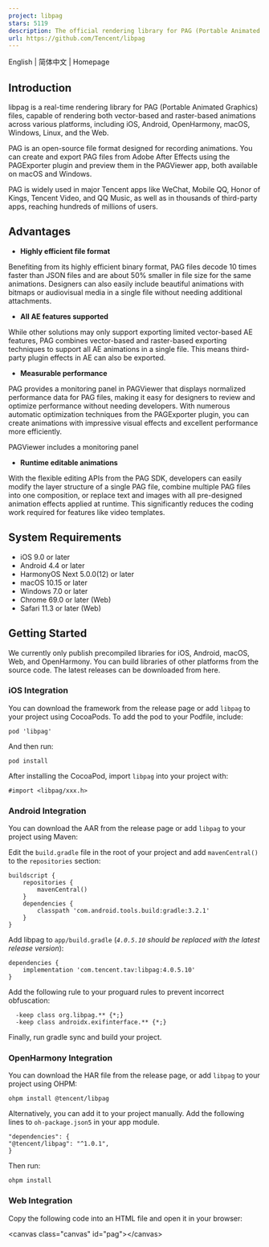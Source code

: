 ```yaml
---
project: libpag
stars: 5119
description: The official rendering library for PAG (Portable Animated Graphics) files that renders After Effects animations natively across multiple platforms.
url: https://github.com/Tencent/libpag
---
```


English | 简体中文 | Homepage

Introduction
------------

libpag is a real-time rendering library for PAG (Portable Animated Graphics) files, capable of rendering both vector-based and raster-based animations across various platforms, including iOS, Android, OpenHarmony, macOS, Windows, Linux, and the Web.

PAG is an open-source file format designed for recording animations. You can create and export PAG files from Adobe After Effects using the PAGExporter plugin and preview them in the PAGViewer app, both available on macOS and Windows.

PAG is widely used in major Tencent apps like WeChat, Mobile QQ, Honor of Kings, Tencent Video, and QQ Music, as well as in thousands of third-party apps, reaching hundreds of millions of users.

Advantages
----------

-   **Highly efficient file format**

Benefiting from its highly efficient binary format, PAG files decode 10 times faster than JSON files and are about 50% smaller in file size for the same animations. Designers can also easily include beautiful animations with bitmaps or audiovisual media in a single file without needing additional attachments.

-   **All AE features supported**

While other solutions may only support exporting limited vector-based AE features, PAG combines vector-based and raster-based exporting techniques to support all AE animations in a single file. This means third-party plugin effects in AE can also be exported.

-   **Measurable performance**

PAG provides a monitoring panel in PAGViewer that displays normalized performance data for PAG files, making it easy for designers to review and optimize performance without needing developers. With numerous automatic optimization techniques from the PAGExporter plugin, you can create animations with impressive visual effects and excellent performance more efficiently.

PAGViewer includes a monitoring panel

-   **Runtime editable animations**

With the flexible editing APIs from the PAG SDK, developers can easily modify the layer structure of a single PAG file, combine multiple PAG files into one composition, or replace text and images with all pre-designed animation effects applied at runtime. This significantly reduces the coding work required for features like video templates.

System Requirements
-------------------

-   iOS 9.0 or later
-   Android 4.4 or later
-   HarmonyOS Next 5.0.0(12) or later
-   macOS 10.15 or later
-   Windows 7.0 or later
-   Chrome 69.0 or later (Web)
-   Safari 11.3 or later (Web)

Getting Started
---------------

We currently only publish precompiled libraries for iOS, Android, macOS, Web, and OpenHarmony. You can build libraries of other platforms from the source code. The latest releases can be downloaded from here.

### iOS Integration

You can download the framework from the release page or add `libpag` to your project using CocoaPods. To add the pod to your Podfile, include:

```
pod 'libpag'
```

And then run:

```
pod install
```

After installing the CocoaPod, import `libpag` into your project with:

```
#import <libpag/xxx.h>
```

### Android Integration

You can download the AAR from the release page or add `libpag` to your project using Maven:

Edit the `build.gradle` file in the root of your project and add `mavenCentral()` to the `repositories` section:

```
buildscript {
    repositories {
        mavenCentral()
    }
    dependencies {
        classpath 'com.android.tools.build:gradle:3.2.1'
    }
}
```

Add libpag to `app/build.gradle` (_`4.0.5.10` should be replaced with the latest release version_):

```
dependencies {
    implementation 'com.tencent.tav:libpag:4.0.5.10'
}
```

Add the following rule to your proguard rules to prevent incorrect obfuscation:

```
  -keep class org.libpag.** {*;}
  -keep class androidx.exifinterface.** {*;}
```

Finally, run gradle sync and build your project.

### OpenHarmony Integration

You can download the HAR file from the release page, or add `libpag` to your project using OHPM:

```
ohpm install @tencent/libpag
```

Alternatively, you can add it to your project manually. Add the following lines to `oh-package.json5` in your app module.

```
"dependencies": {
"@tencent/libpag": "^1.0.1",
}
```

Then run:

```
ohpm install
```

### Web Integration

Copy the following code into an HTML file and open it in your browser:

<canvas class\="canvas" id\="pag"\></canvas\>
<script src\="https://unpkg.com/libpag@latest/lib/libpag.min.js"\></script\>
<script\>
  window.libpag.PAGInit().then((PAG) \=> {
    const url \= 'https://pag.io/file/like.pag';
    fetch(url)
      .then((response) \=> response.blob())
      .then(async (blob) \=> {
        const file \= new window.File(\[blob\], url.replace(/(.\*\\/)\*(\[^.\]+)/i, '$2'));
        // Do Something.
      });
  });
</script\>

More information：Web SDK Guide

### Example

Explore these projects to learn how to use the libpag APIs:

-   https://github.com/libpag/pag-ios
-   https://github.com/libpag/pag-android
-   https://github.com/libpag/pag-web

### Documentation

-   iOS API Reference
-   Android API Reference
-   Web API Reference

You can find additional documentation on pag.io

Development
-----------

We recommend using the CLion IDE on macOS for development.

### Branch Management

-   The `main` branch is our active development branch, containing the latest features and bug fixes.
-   The `release/` branches are our stable milestone branches, fully tested. We periodically create a `release/{version}` branch from the `main` branch. After a `release/{version}` branch is created, only high-priority fixes are checked into it.

**Note: This repository only contains the latest code since PAG 4.0. For legacy PAG 3.0 versions, you can download the precompiled libraries from here.**

### Build Prerequisites

-   Xcode 11.0+
-   GCC 9.0+
-   Visual Studio 2019+
-   NodeJS 14.14.0+
-   Ninja 1.9.0+
-   CMake 3.13.0+
-   QT 5.13.0+
-   NDK 19.2+ (**19.2.5345600 recommended**)
-   Emscripten 3.1.58+

### Dependency Management

libpag uses the depsync tool to manage third-party dependencies.

**For macOS platform：**

Run the script located in the root directory of the project:

```
./sync_deps.sh
```

This script will automatically install the necessary tools and sync all third-party repositories.

**For other platforms：**

First, ensure you have the latest version of Node.js installed (you may need to restart your computer afterward). Then, run the following command to install the depsync tool:

```
npm install -g depsync
```

Then, run `depsync` in the root directory of the project.

```
depsync
```

You might need to enter your Git account and password during synchronization. Ensure you have enabled the `git-credential-store` so that `CMakeList.txt` can automatically trigger synchronization next time.

### Build

After synchronization, you can open the project with CLion and build the PAG library.

**For macOS:**

No additional CLion configuration is needed.

**For Windows:**

Follow these steps to configure CLion correctly:

-   Ensure you have installed the **\[Desktop development with C++\]** and **\[Universal Windows Platform development\]** components for VS2019.
-   Open the **File->Settings** panel, go to **Build, Execution, Deployment->Toolchains**, and set the toolchain to **Visual Studio** with **amd64 (Recommended)** or **x86** architecture.

**Note: If you encounter issues during the CMake build, update to the latest version of the CMake command-line tool and try again.**

Support Us
----------

If you find libpag helpful, please give us a **Star**. We truly appreciate your support :)

License
-------

libpag is licensed under the Apache Version 2.0 License

Privacy Policy
--------------

Please refer to the PAG SDK Personal Information Processing Rules when using the libpag SDK.

Contribution
------------

If you have any ideas or suggestions to improve libpag, feel free to submit an issue or a pull request. Before doing so, please read our Contributing Guide.
